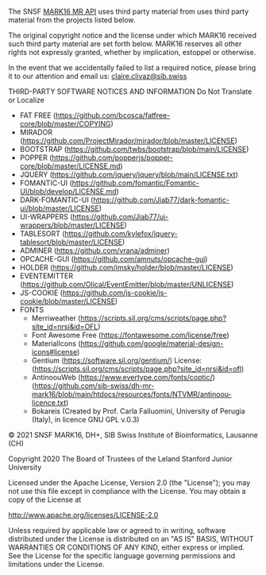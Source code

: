 The SNSF [MARK16 MR API](https://mr-mark16.sib.swiss/) uses third party material from uses third party material from the projects listed below.

The original copyright notice and the license under which MARK16 received such third party material are set forth below. MARK16 reserves all other rights not expressly granted, whether by implication, estoppel or otherwise.

In the event that we accidentally failed to list a required notice, please
bring it to our attention and email us: claire.clivaz@sib.swiss

THIRD-PARTY SOFTWARE NOTICES AND INFORMATION
Do Not Translate or Localize

- FAT FREE  (https://github.com/bcosca/fatfree-core/blob/master/COPYING)
- MIRADOR  (https://github.com/ProjectMirador/mirador/blob/master/LICENSE)
- BOOTSTRAP  (https://github.com/twbs/bootstrap/blob/main/LICENSE)
- POPPER (https://github.com/popperjs/popper-core/blob/master/LICENSE.md)
- JQUERY (https://github.com/jquery/jquery/blob/main/LICENSE.txt)
- FOMANTIC-UI (https://github.com/fomantic/Fomantic-UI/blob/develop/LICENSE.md)
- DARK-FOMANTIC-UI (https://github.com/Jiab77/dark-fomantic-ui/blob/master/LICENSE)
- UI-WRAPPERS (https://github.com/Jiab77/ui-wrappers/blob/master/LICENSE)
- TABLESORT (https://github.com/kylefox/jquery-tablesort/blob/master/LICENSE)
- ADMINER (https://github.com/vrana/adminer)
- OPCACHE-GUI (https://github.com/amnuts/opcache-gui)
- HOLDER (https://github.com/imsky/holder/blob/master/LICENSE)
- EVENTEMITTER (https://github.com/Olical/EventEmitter/blob/master/UNLICENSE)
- JS-COOKIE (https://github.com/js-cookie/js-cookie/blob/master/LICENSE)
- FONTS
  - Merriweather (https://scripts.sil.org/cms/scripts/page.php?site_id=nrsi&id=OFL)
  - Font Awesome Free (https://fontawesome.com/license/free)
  - MaterialIcons (https://github.com/google/material-design-icons#license)
  - Gentium (https://software.sil.org/gentium/) License: (https://scripts.sil.org/cms/scripts/page.php?site_id=nrsi&id=ofl)
  - AntinoouWeb (https://www.evertype.com/fonts/coptic/) (https://github.com/sib-swiss/dh-mr-mark16/blob/main/htdocs/resources/fonts/NTVMR/antinoou-licence.txt)
  - Bokareis (Created by Prof. Carla Falluomini, University of Perugia (Italy), in licence GNU GPL v.0.3)

© 2021 SNSF MARK16, DH+, SIB Swiss Institute of Bioinformatics, Lausanne (CH)

Copyright 2020 The Board of Trustees of the Leland Stanford Junior University

Licensed under the Apache License, Version 2.0 (the "License");
you may not use this file except in compliance with the License.
You may obtain a copy of the License at

  http://www.apache.org/licenses/LICENSE-2.0

Unless required by applicable law or agreed to in writing, software
distributed under the License is distributed on an "AS IS" BASIS,
WITHOUT WARRANTIES OR CONDITIONS OF ANY KIND, either express or implied.
See the License for the specific language governing permissions and
limitations under the License.

